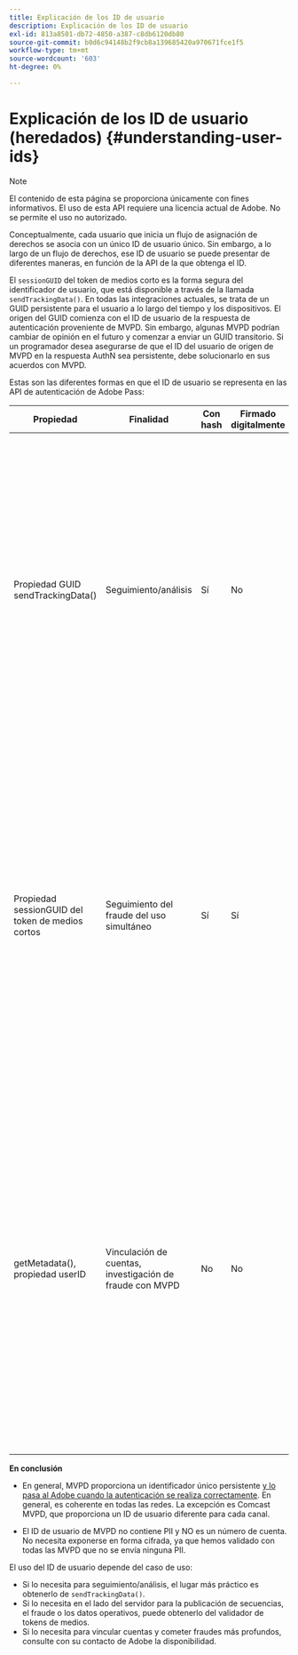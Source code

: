 ```yaml
---
title: Explicación de los ID de usuario
description: Explicación de los ID de usuario
exl-id: 813a8501-db72-4850-a387-c8db6120db80
source-git-commit: b0d6c94148b2f9cb8a139685420a970671fce1f5
workflow-type: tm+mt
source-wordcount: '603'
ht-degree: 0%

---
```


# Explicación de los ID de usuario (heredados) {#understanding-user-ids}

>[!NOTE]
>
>El contenido de esta página se proporciona únicamente con fines informativos. El uso de esta API requiere una licencia actual de Adobe. No se permite el uso no autorizado.

Conceptualmente, cada usuario que inicia un flujo de asignación de derechos se asocia con un único ID de usuario único. Sin embargo, a lo largo de un flujo de derechos, ese ID de usuario se puede presentar de diferentes maneras, en función de la API de la que obtenga el ID.

El `sessionGUID` del token de medios corto es la forma segura del identificador de usuario, que está disponible a través de la llamada `sendTrackingData()`. En todas las integraciones actuales, se trata de un GUID persistente para el usuario a lo largo del tiempo y los dispositivos. El origen del GUID comienza con el ID de usuario de la respuesta de autenticación proveniente de MVPD. Sin embargo, algunas MVPD podrían cambiar de opinión en el futuro y comenzar a enviar un GUID transitorio. Si un programador desea asegurarse de que el ID del usuario de origen de MVPD en la respuesta AuthN sea persistente, debe solucionarlo en sus acuerdos con MVPD.

Estas son las diferentes formas en que el ID de usuario se representa en las API de autenticación de Adobe Pass:

| Propiedad | Finalidad | Con hash | Firmado digitalmente | Descripción |
| --- | --- | --- | --- | --- |
| Propiedad GUID sendTrackingData() | Seguimiento/análisis | Sí | No | : el ID de usuario de MVPD, con hash por Adobe. El identificador de usuario no se puede rastrear hasta el origen hasta MVPD. </br> </br>: este formulario de ID no está firmado digitalmente, por lo que no es seguro para la prevención de fraudes. Sin embargo, es suficientemente bueno para el análisis.  </br> </br>: esta forma del ID de usuario se proporciona del lado del cliente en todos los eventos que la autenticación de Adobe Pass genera en el flujo AuthN/AuthZ. |
| Propiedad sessionGUID del token de medios cortos | Seguimiento del fraude del uso simultáneo | Sí | Sí | - Es el mismo que el ID de usuario a través de sendTrackingData(); sin embargo, este está firmado digitalmente para proteger su integridad y es lo suficientemente bueno como para utilizarse en el seguimiento de fraudes. </br> </br>: está diseñado para procesarse en el servidor después de usar nuestra biblioteca de validación y se puede analizar en busca de patrones de fraude antes de lanzar el flujo de vídeo al cliente.  Realizar cualquiera de estas tareas depende del Programador. |
| getMetadata(), propiedad userID | Vinculación de cuentas, investigación de fraude con MVPD | No | No | : esta propiedad permite a Adobe exponer el ID de usuario de MVPD de origen real al programador. </br> </br>: en la configuración de Adobe, se puede establecer como cifrado o no (según la preferencia de MVPD). Si está cifrado, se cifrará con la clave pública del certificado del programador proporcionado al Adobe para que no se exponga de forma clara al cliente. </br> </br>: esto proporciona al programador el ID de usuario real de MVPD, por lo que puede utilizarse para vincular cuentas o investigar fraudes directamente con MVPD. |


**En conclusión**

* En general, MVPD proporciona un identificador único persistente <u> y lo pasa al Adobe cuando la autenticación se realiza correctamente</u>. En general, es coherente en todas las redes. La excepción es Comcast MVPD, que proporciona un ID de usuario diferente para cada canal.

* El ID de usuario de MVPD no contiene PII y NO es un número de cuenta. No necesita exponerse en forma cifrada, ya que hemos validado con todas las MVPD que no se envía ninguna PII.

El uso del ID de usuario depende del caso de uso:

* Si lo necesita para seguimiento/análisis, el lugar más práctico es obtenerlo de `sendTrackingData()`.
* Si lo necesita en el lado del servidor para la publicación de secuencias, el fraude o los datos operativos, puede obtenerlo del validador de tokens de medios.
* Si lo necesita para vincular cuentas y cometer fraudes más profundos, consulte con su contacto de Adobe la disponibilidad.
